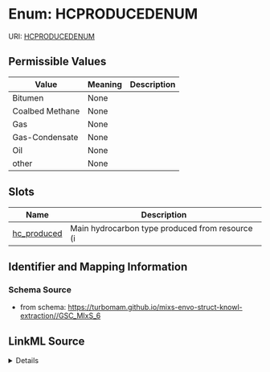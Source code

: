 # Enum: HCPRODUCEDENUM



URI: [HCPRODUCEDENUM](HCPRODUCEDENUM)

## Permissible Values

| Value | Meaning | Description |
| --- | --- | --- |
| Bitumen | None |  |
| Coalbed Methane | None |  |
| Gas | None |  |
| Gas-Condensate | None |  |
| Oil | None |  |
| other | None |  |




## Slots

| Name | Description |
| ---  | --- |
| [hc_produced](hc_produced.md) | Main hydrocarbon type produced from resource (i |






## Identifier and Mapping Information







### Schema Source


* from schema: https://turbomam.github.io/mixs-envo-struct-knowl-extraction//GSC_MIxS_6




## LinkML Source

<details>
```yaml
name: HC_PRODUCED_ENUM
from_schema: https://turbomam.github.io/mixs-envo-struct-knowl-extraction//GSC_MIxS_6
rank: 1000
permissible_values:
  Bitumen:
    text: Bitumen
  Coalbed Methane:
    text: Coalbed Methane
  Gas:
    text: Gas
  Gas-Condensate:
    text: Gas-Condensate
  Oil:
    text: Oil
  other:
    text: other

```
</details>

